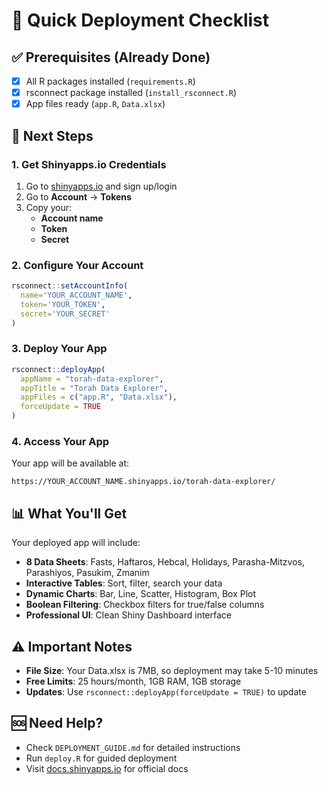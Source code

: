 # 🚀 Quick Deployment Checklist

## ✅ Prerequisites (Already Done)
- [x] All R packages installed (`requirements.R`)
- [x] rsconnect package installed (`install_rsconnect.R`)
- [x] App files ready (`app.R`, `Data.xlsx`)

## 🔑 Next Steps

### 1. Get Shinyapps.io Credentials
1. Go to [shinyapps.io](https://www.shinyapps.io/) and sign up/login
2. Go to **Account** → **Tokens**
3. Copy your:
   - **Account name**
   - **Token** 
   - **Secret**

### 2. Configure Your Account
```r
rsconnect::setAccountInfo(
  name='YOUR_ACCOUNT_NAME',
  token='YOUR_TOKEN', 
  secret='YOUR_SECRET'
)
```

### 3. Deploy Your App
```r
rsconnect::deployApp(
  appName = "torah-data-explorer",
  appTitle = "Torah Data Explorer",
  appFiles = c("app.R", "Data.xlsx"),
  forceUpdate = TRUE
)
```

### 4. Access Your App
Your app will be available at:
```
https://YOUR_ACCOUNT_NAME.shinyapps.io/torah-data-explorer/
```

## 📊 What You'll Get

Your deployed app will include:
- **8 Data Sheets**: Fasts, Haftaros, Hebcal, Holidays, Parasha-Mitzvos, Parashiyos, Pasukim, Zmanim
- **Interactive Tables**: Sort, filter, search your data
- **Dynamic Charts**: Bar, Line, Scatter, Histogram, Box Plot
- **Boolean Filtering**: Checkbox filters for true/false columns
- **Professional UI**: Clean Shiny Dashboard interface

## ⚠️ Important Notes

- **File Size**: Your Data.xlsx is 7MB, so deployment may take 5-10 minutes
- **Free Limits**: 25 hours/month, 1GB RAM, 1GB storage
- **Updates**: Use `rsconnect::deployApp(forceUpdate = TRUE)` to update

## 🆘 Need Help?

- Check `DEPLOYMENT_GUIDE.md` for detailed instructions
- Run `deploy.R` for guided deployment
- Visit [docs.shinyapps.io](https://docs.shinyapps.io/) for official docs 
